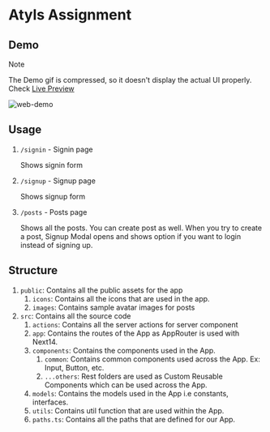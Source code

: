 # Atyls Assignment

## Demo

> [!NOTE]
> The Demo gif is compressed, so it doesn't display the actual UI properly. Check [Live Preview](https://atlys-visa-assignment.vercel.app/)

![web-demo](/assets/assignment-demo.gif)

## Usage
1. `/signin` - Signin page

    Shows signin form

2. `/signup` - Signup page

    Shows signup form

3. `/posts` - Posts page
    
    Shows all the posts. You can create post as well. When you try to create a post, Signup Modal opens and shows option if you want to login instead of signing up.

## Structure

1. `public`: Contains all the public assets for the app
   1. `icons`: Contains all the icons that are used in the app.
   2. `images`: Contains sample avatar images for posts
2. `src`: Contains all the source code
   1. `actions`: Contains all the server actions for server component
   2. `app`: Contains the routes of the App as AppRouter is used with Next14.
   3. `components`: Contains the components used in the App.
      1. `common`: Contains common components used across the App. Ex: Input, Button, etc.
      2. `...others`: Rest folders are used as Custom Reusable Components which can be used across the App.
   4. `models`: Contains the models used in the App i.e constants, interfaces.
   5. `utils`: Contains util function that are used within the App.
   6. `paths.ts`: Contains all the paths that are defined for our App.